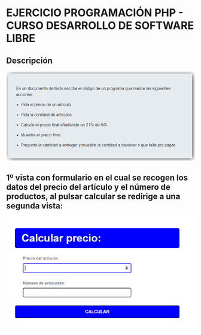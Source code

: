 # EJERCICIO PROGRAMACIÓN PHP - CURSO DESARROLLO DE SOFTWARE LIBRE

## Descripción
![Alt text](image.png)

## 1º vista con formulario en el cual se recogen los datos del precio del artículo y el número de productos, al pulsar calcular se redirige a una segunda vista:
![Alt text](image-1.png)